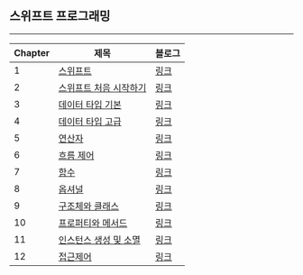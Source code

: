 ## 스위프트 프로그래밍

------



| Chapter | 제목                                                         | 블로그                                                  |
| ------- | ------------------------------------------------------------ | ------------------------------------------------------- |
| 1       | [스위프트](https://github.com/One-Two-Min/WD26-Tech/blob/main/SWIFT/Basic/1%EC%9E%A5%20-%20%EC%8A%A4%EC%9C%84%ED%94%84%ED%8A%B8.md) | [링크](https://one10004.tistory.com/31?category=937499) |
| 2       | [스위프트 처음 시작하기](https://github.com/One-Two-Min/WD26-Tech/blob/main/SWIFT/Basic/2%EC%9E%A5%20-%20%EC%8A%A4%EC%9C%84%ED%94%84%ED%8A%B8%20%EC%B2%98%EC%9D%8C%20%EC%8B%9C%EC%9E%91%ED%95%98%EA%B8%B0.md) | [링크](https://one10004.tistory.com/32?category=937499) |
| 3       | [데이터 타입 기본](https://github.com/One-Two-Min/WD26-Tech/blob/main/SWIFT/Basic/3%EC%9E%A5%20-%20%EB%8D%B0%EC%9D%B4%ED%84%B0%20%ED%83%80%EC%9E%85%20%EA%B8%B0%EB%B3%B8.md) | [링크](https://one10004.tistory.com/33?category=937499) |
| 4       | [데이터 타입 고급](https://github.com/One-Two-Min/WD26-Tech/blob/main/SWIFT/Basic/4%EC%9E%A5%20-%20%EB%8D%B0%EC%9D%B4%ED%84%B0%20%ED%83%80%EC%9E%85%20%EA%B3%A0%EA%B8%89.md) | [링크](https://one10004.tistory.com/34?category=937499) |
| 5       | [연산자](https://github.com/One-Two-Min/WD26-Tech/blob/main/SWIFT/Basic/5%EC%9E%A5%20-%20%EC%97%B0%EC%82%B0%EC%9E%90.md) | [링크](https://one10004.tistory.com/35?category=937499) |
| 6       | [흐름 제어](https://github.com/One-Two-Min/WD26-Tech/blob/main/SWIFT/Basic/6%EC%9E%A5%20-%20%ED%9D%90%EB%A6%84%EC%A0%9C%EC%96%B4.md) | [링크](https://one10004.tistory.com/36?category=937499) |
| 7       | [함수](https://github.com/One-Two-Min/WD26-Tech/blob/main/SWIFT/Basic/7%EC%9E%A5%20-%20%ED%95%A8%EC%88%98.md) | [링크](https://one10004.tistory.com/37?category=937499) |
| 8       | [옵셔널](https://github.com/One-Two-Min/WD26-Tech/blob/main/SWIFT/Basic/8%EC%9E%A5%20-%20%EC%98%B5%EC%85%94%EB%84%90.md) | [링크](https://one10004.tistory.com/38?category=937499) |
| 9       | [구조체와 클래스](https://github.com/One-Two-Min/WD26-Tech/blob/main/SWIFT/Basic/9%EC%9E%A5%20-%20%EA%B5%AC%EC%A1%B0%EC%B2%B4%EC%99%80%20%ED%81%B4%EB%9E%98%EC%8A%A4.md) | [링크](https://one10004.tistory.com/39?category=937499) |
| 10      | [프로퍼티와 메서드](https://github.com/One-Two-Min/WD26-Tech/blob/main/SWIFT/Basic/10%EC%9E%A5%20-%20%ED%94%84%EB%A1%9C%ED%8D%BC%ED%8B%B0%EC%99%80%20%EB%A9%94%EC%84%9C%EB%93%9C.md) | [링크](https://one10004.tistory.com/40?category=937499) |
| 11      | [인스턴스 생성 및 소멸](https://github.com/One-Two-Min/WD26-Tech/blob/main/SWIFT/Basic/11%EC%9E%A5%20-%20%EC%9D%B8%EC%8A%A4%ED%84%B4%EC%8A%A4%20%EC%83%9D%EC%84%B1%20%EB%B0%8F%20%EC%86%8C%EB%A9%B8.md) | [링크](https://one10004.tistory.com/41?category=937499) |
| 12      | [접근제어](https://github.com/One-Two-Min/WD26-Tech/blob/main/SWIFT/Basic/12%EC%9E%A5%20-%20%EC%A0%91%EA%B7%BC%EC%A0%9C%EC%96%B4.md) | [링크](https://one10004.tistory.com/42?category=937499) |

